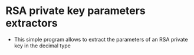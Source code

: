 # RSA private key parameters extractors

* This simple program allows to extract the parameters of an RSA private key in the decimal type
